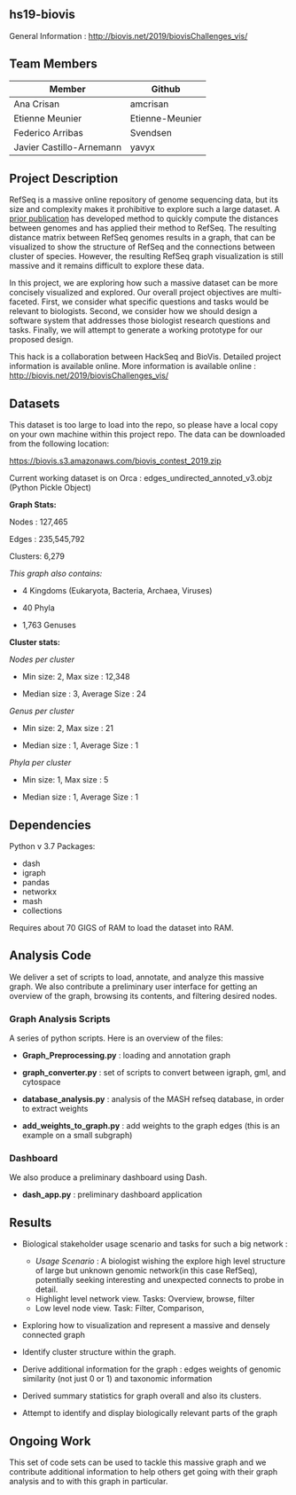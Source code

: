 ## hs19-biovis

General Information : http://biovis.net/2019/biovisChallenges_vis/

## Team Members
|Member|Github|
|------|-------|
|Ana Crisan | amcrisan|
| Etienne Meunier | Etienne-Meunier |
| Federico Arribas | Svendsen |
| Javier Castillo-Arnemann | yavyx|


## Project Description

RefSeq is a massive online repository of genome sequencing data, but its size and complexity makes it prohibitive to explore such a large dataset.  A [prior publication](https://doi.org/10.1186/s13059-016-0997-x) has developed method to quickly compute the distances between genomes and has applied their method to RefSeq. The resulting distance matrix between RefSeq genomes results in a graph, that can be visualized to show the structure of RefSeq and the connections between cluster of species. However, the resulting RefSeq graph visualization is still massive and it remains difficult to explore these data.

In this project, we are exploring how such a massive dataset can be more concisely visualized and explored. Our overall project objectives are multi-faceted. First, we consider what specific questions and tasks would be relevant to biologists. Second, we consider how we should design a software system that addresses those biologist research questions and tasks. Finally, we will attempt to generate a working prototype for our proposed design.

This hack is a collaboration between HackSeq and BioVis.  Detailed project information is available online. More information is available online : http://biovis.net/2019/biovisChallenges_vis/

## Datasets

This dataset is too large to load into the repo, so please have a local copy on your own machine within this project repo. The data can be downloaded from the following location:

https://biovis.s3.amazonaws.com/biovis_contest_2019.zip


Current working dataset is on Orca : edges_undirected_annoted_v3.objz (Python Pickle Object)

**Graph Stats:**

Nodes : 127,465

Edges : 235,545,792

Clusters: 6,279 

*This graph also contains:*

- 4 Kingdoms  (Eukaryota, Bacteria, Archaea,  Viruses)

- 40 Phyla

- 1,763 Genuses

**Cluster stats:**

*Nodes per cluster*

- Min size: 2, Max size : 12,348

- Median size : 3, Average Size : 24

*Genus per cluster*

- Min size: 2, Max size : 21

- Median size : 1, Average Size : 1

*Phyla per cluster*

- Min size: 1, Max size : 5

- Median size : 1, Average Size : 1


## Dependencies
Python v 3.7
Packages:
- dash
- igraph
- pandas
- networkx
- mash
- collections

Requires about 70 GIGS of RAM to load the dataset into RAM.

## Analysis Code
We deliver a set of scripts to load, annotate, and analyze this massive graph. We also contribute a preliminary user interface for getting an overview of the graph, browsing its contents, and filtering desired nodes. 

### Graph Analysis Scripts
A series of python scripts. Here is an overview of the files:

- **Graph_Preprocessing.py** : loading and annotation graph 

- **graph_converter.py** : set of scripts to convert between igraph, gml, and cytospace

- **database_analysis.py** : analysis of the MASH refseq database, in order to extract weights

- **add_weights_to_graph.py** : add weights to the graph edges (this is an example on a small subgraph)

### Dashboard
We also produce a preliminary dashboard using Dash. 

- **dash_app.py** : preliminary dashboard application


## Results

- Biological stakeholder usage scenario and tasks for such a big network :
    - *Usage Scenario* : A biologist wishing the explore high level structure of large but unknown genomic network(in this case RefSeq), potentially seeking interesting and unexpected connects to probe in detail.
    - Highlight level network view. Tasks: Overview, browse, filter
    - Low level node view. Task: Filter, Comparison, 

- Exploring how to visualization and represent a massive and densely connected graph

- Identify cluster structure within the graph. 

- Derive additional information for the graph : edges weights of genomic similarity (not just 0 or 1) and taxonomic information

- Derived summary statistics for graph overall and also its clusters.

- Attempt to identify and display biologically relevant parts of the graph


## Ongoing Work
This set of code sets can be used to tackle this massive graph and we contribute additional information to help others get going with their graph analysis and to with this graph in particular.







